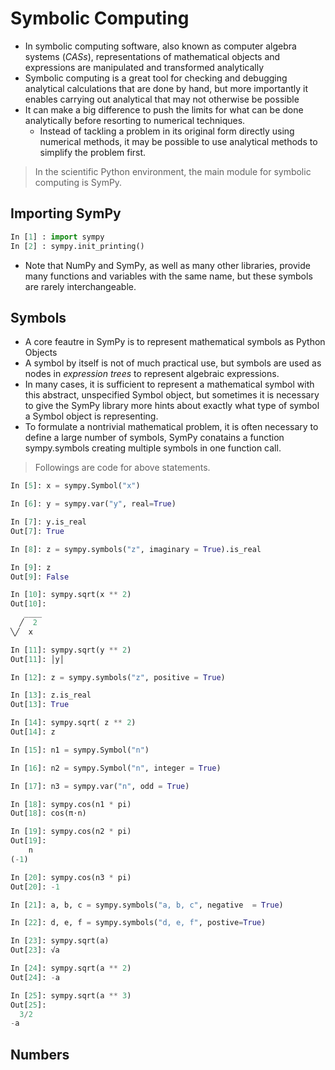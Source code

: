 # Symbolic Computing
* In symbolic computing software, also known as computer algebra systems (*CASs*), representations of mathematical objects and
expressions are manipulated and transformed analytically
* Symbolic computing is a great tool for checking and debugging analytical calculations that are done by hand, but more importantly
it enables carrying out analytical that may not otherwise be possible
* It can make a big difference to push the limits for what can be done analytically before resorting to numerical techniques.
  * Instead of tackling a problem in its original form directly using numerical methods, it may be possible to use analytical
  methods to simplify the problem first.

> In the scientific Python environment, the main module for symbolic computing is SymPy.

## Importing SymPy
```Python
In [1] : import sympy
In [2] : sympy.init_printing()
```
* Note that NumPy and SymPy, as well as many other libraries, provide many functions and variables with the same name, but
these symbols are rarely interchangeable.

## Symbols
* A core feautre in SymPy is to represent mathematical symbols as Python Objects
* A symbol by itself is not of much practical use, but symbols are used as nodes in *expression trees* to represent algebraic
expressions.
* In many cases, it is sufficient to represent a mathematical symbol with this abstract, unspecified Symbol object, but sometimes
it is necessary to give the SymPy library more hints about exactly what type of symbol a Symbol object is representing.
* To formulate a nontrivial mathematical problem, it is often necessary to define a large number of symbols, SymPy conatains
a function sympy.symbols creating multiple symbols in one function call.

> Followings are code for above statements.
```Python
In [5]: x = sympy.Symbol("x")                                                                                                                                                                               

In [6]: y = sympy.var("y", real=True)                                                                                                                                                                       

In [7]: y.is_real                                                                                                                                                                                           
Out[7]: True

In [8]: z = sympy.symbols("z", imaginary = True).is_real                                                                                                                                                    

In [9]: z                                                                                                                                                                                                   
Out[9]: False

In [10]: sympy.sqrt(x ** 2)                                                                                                                                                                                 
Out[10]: 
   ____
  ╱  2 
╲╱  x  

In [11]: sympy.sqrt(y ** 2)                                                                                                                                                                                 
Out[11]: │y│

In [12]: z = sympy.symbols("z", positive = True)                                                                                                                                                            

In [13]: z.is_real                                                                                                                                                                                          
Out[13]: True

In [14]: sympy.sqrt( z ** 2)                                                                                                                                                                                
Out[14]: z

In [15]: n1 = sympy.Symbol("n")                                                                                                                                                                             

In [16]: n2 = sympy.Symbol("n", integer = True)                                                                                                                                                             

In [17]: n3 = sympy.var("n", odd = True)                                                                                                                                                                    

In [18]: sympy.cos(n1 * pi)                                                                                                                                                                                 
Out[18]: cos(π⋅n)

In [19]: sympy.cos(n2 * pi)                                                                                                                                                                                 
Out[19]: 
    n
(-1) 

In [20]: sympy.cos(n3 * pi)                                                                                                                                                                                 
Out[20]: -1

In [21]: a, b, c = sympy.symbols("a, b, c", negative  = True)                                                                                                                                               

In [22]: d, e, f = sympy.symbols("d, e, f", postive=True)                                                                                                                                                   

In [23]: sympy.sqrt(a)                                                                                                                                                                                      
Out[23]: √a

In [24]: sympy.sqrt(a ** 2)                                                                                                                                                                                 
Out[24]: -a

In [25]: sympy.sqrt(a ** 3)                                                                                                                                                                                 
Out[25]: 
  3/2
-a   
```

## Numbers

